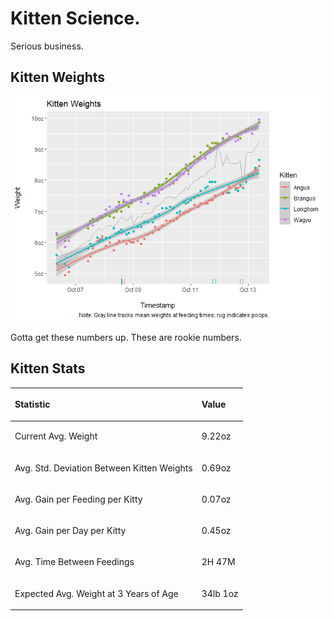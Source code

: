 # Kitten Science.

Serious business.

## Kitten Weights

![](https://github.com/davidhunterwalsh/kittenscience/blob/production/readme_files/figure-gfm/weights_plot-1.png)

Gotta get these numbers up. These are rookie numbers.

## Kitten Stats

<table>

<thead>

<tr>

<th style="text-align:left;">

Statistic

</th>

<th style="text-align:left;">

Value

</th>

</tr>

</thead>

<tbody>

<tr>

<td style="text-align:left;">

Current Avg. Weight

</td>

<td style="text-align:left;">

9.22oz

</td>

</tr>

<tr>

<td style="text-align:left;">

Avg. Std. Deviation Between Kitten Weights

</td>

<td style="text-align:left;">

0.69oz

</td>

</tr>

<tr>

<td style="text-align:left;">

Avg. Gain per Feeding per Kitty

</td>

<td style="text-align:left;">

0.07oz

</td>

</tr>

<tr>

<td style="text-align:left;">

Avg. Gain per Day per Kitty

</td>

<td style="text-align:left;">

0.45oz

</td>

</tr>

<tr>

<td style="text-align:left;">

Avg. Time Between Feedings

</td>

<td style="text-align:left;">

2H 47M

</td>

</tr>

<tr>

<td style="text-align:left;">

Expected Avg. Weight at 3 Years of Age

</td>

<td style="text-align:left;">

34lb 1oz

</td>

</tr>

</tbody>

</table>
